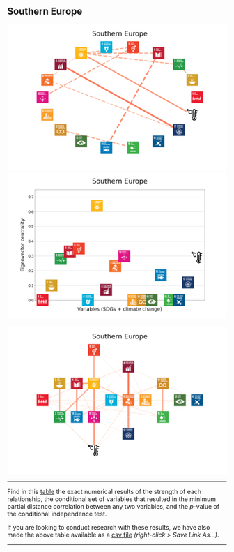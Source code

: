 ## Southern Europe

<img src="../Southern Europe/Southern Europe_circular_network_logos.png">
<img src="../Southern Europe/Southern Europe_eigenvector_centrality.png">
<br>
<br>
<img src="../Southern Europe/Southern Europe_multipartite_network_logos_cluster.png">

---

Find in this <a href="../Southern Europe/TLPH_website_tables_19-19.pdf" target="_blank">table</a> the exact numerical results of the strength of each relationship, the conditional set of variables that resulted in the minimum partial distance correlation between any two variables, and the _p_-value of the conditional independence test.

If you are looking to conduct research with these results, we have also made the above table available as a <a href="https://raw.githubusercontent.com/felix-laumann/SDG-networks/gh-pages/Results/csv/conditions_Southern Europe.csv" target="_blank" download>csv file</a> _(right-click > Save Link As...)_. 

---
